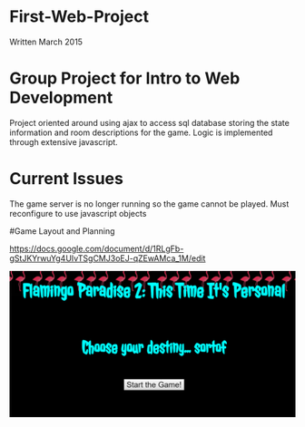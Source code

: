 # First-Web-Project
Written March 2015

# Group Project for Intro to Web Development
Project oriented around using ajax to access sql database storing the state information and room descriptions for the game.
Logic is implemented through extensive javascript. 

# Current Issues
The game server is no longer running so the game cannot be played. Must reconfigure to use javascript objects 


#Game Layout and Planning

https://docs.google.com/document/d/1RLgFb-gStJKYrwuYg4UIvTSgCMJ3oEJ-qZEwAMca_1M/edit

![Alt text](capture.png?raw=true "Optional Title")